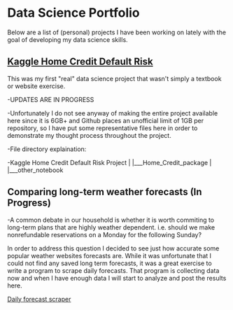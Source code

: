 # Data Science Portfolio

Below are a list of (personal) projects I have been working on lately with the goal of developing my data science skills. 

## [Kaggle Home Credit Default Risk](https://www.kaggle.com/c/home-credit-default-risk)
This was my first "real" data science project that wasn't simply a textbook or website exercise.

-UPDATES ARE IN PROGRESS

-Unfortunately I do not see anyway of making the entire project available here since it is 6GB+ and Github places an unofficial limit of 1GB per repository, so I have put some representative files here in order to demonstrate my thought process throughout the project. 

-File directory explaination:

-Kaggle Home Credit Default Risk Project
|
|___Home_Credit_package 
|
|___other_notebook


## Comparing long-term weather forecasts (In Progress)
-A common debate in our household is whether it is worth commiting to long-term plans that are highly weather dependent. i.e. should we make nonrefundable reservations on a Monday for the following Sunday?

In order to address this question I decided to see just how accurate some popular weather websites forecasts are. While it was unfortunate that I could not find any saved long term forecasts, it was a great exercise to write a program to scrape daily forecasts. That program is collecting data now and when I have enough data I will start to analyze and post the results here.

[Daily forecast scraper](get_daily_weather_forecasts_notebook.ipynb)
